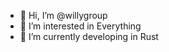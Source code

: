 - 👋 Hi, I’m @willygroup
- 👀 I’m interested in Everything
- 🌱 I’m currently developing in Rust

<!---
willygroup/willygroup is a ✨ special ✨ repository because its `README.md` (this file) appears on your GitHub profile.
You can click the Preview link to take a look at your changes.
--->
